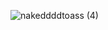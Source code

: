 

![nakeddddtoass (4)](https://github.com/user-attachments/assets/f0255bda-09fc-4119-83dd-09be06421586)
